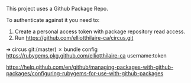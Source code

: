 This project uses a Github Package Repo.

To authenticate against it you need to:
1. Create a personal access token with package repository read access.
2. Run https://github.com/elliotthilaire-ca/circus.git

➜  circus git:(master) ✗
bundle config https://rubygems.pkg.github.com/elliotthilaire-ca username:token

https://help.github.com/en/github/managing-packages-with-github-packages/configuring-rubygems-for-use-with-github-packages
